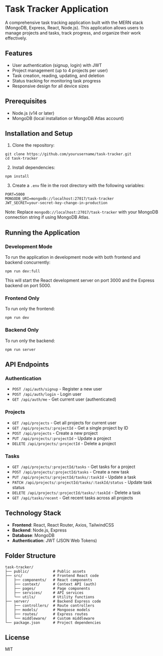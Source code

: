 # Task Tracker Application

A comprehensive task tracking application built with the MERN stack (MongoDB, Express, React, Node.js). This application allows users to manage projects and tasks, track progress, and organize their work effectively.

## Features

- User authentication (signup, login) with JWT
- Project management (up to 4 projects per user)
- Task creation, reading, updating, and deletion
- Status tracking for monitoring task progress
- Responsive design for all device sizes

## Prerequisites

- Node.js (v14 or later)
- MongoDB (local installation or MongoDB Atlas account)

## Installation and Setup

1. Clone the repository:
```
git clone https://github.com/yourusername/task-tracker.git
cd task-tracker
```

2. Install dependencies:
```
npm install
```

3. Create a `.env` file in the root directory with the following variables:
```
PORT=5000
MONGODB_URI=mongodb://localhost:27017/task-tracker
JWT_SECRET=your-secret-key-change-in-production
```

Note: Replace `mongodb://localhost:27017/task-tracker` with your MongoDB connection string if using MongoDB Atlas.

## Running the Application

### Development Mode

To run the application in development mode with both frontend and backend concurrently:

```
npm run dev:full
```

This will start the React development server on port 3000 and the Express backend on port 5000.

### Frontend Only

To run only the frontend:

```
npm run dev
```

### Backend Only

To run only the backend:

```
npm run server
```

## API Endpoints

### Authentication
- `POST /api/auth/signup` - Register a new user
- `POST /api/auth/login` - Login user
- `GET /api/auth/me` - Get current user (authenticated)

### Projects
- `GET /api/projects` - Get all projects for current user
- `GET /api/projects/:projectId` - Get a single project by ID
- `POST /api/projects` - Create a new project
- `PUT /api/projects/:projectId` - Update a project
- `DELETE /api/projects/:projectId` - Delete a project

### Tasks
- `GET /api/projects/:projectId/tasks` - Get tasks for a project
- `POST /api/projects/:projectId/tasks` - Create a new task
- `PUT /api/projects/:projectId/tasks/:taskId` - Update a task
- `PATCH /api/projects/:projectId/tasks/:taskId/status` - Update task status
- `DELETE /api/projects/:projectId/tasks/:taskId` - Delete a task
- `GET /api/tasks/recent` - Get recent tasks across all projects

## Technology Stack

- **Frontend**: React, React Router, Axios, TailwindCSS
- **Backend**: Node.js, Express
- **Database**: MongoDB
- **Authentication**: JWT (JSON Web Tokens)

## Folder Structure

```
task-tracker/
├── public/           # Public assets
├── src/              # Frontend React code
│   ├── components/   # React components
│   ├── context/      # Context API (auth)
│   ├── pages/        # Page components
│   ├── services/     # API services
│   └── utils/        # Utility functions
├── server/           # Backend Express code
│   ├── controllers/  # Route controllers
│   ├── models/       # Mongoose models
│   ├── routes/       # Express routes
│   └── middleware/   # Custom middleware
└── package.json      # Project dependencies
```

## License

MIT